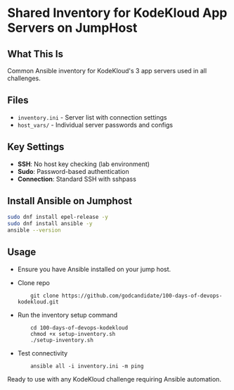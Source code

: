 # Shared Inventory for KodeKloud App Servers on JumpHost

## What This Is

Common Ansible inventory for KodeKloud's 3 app servers used in all challenges.

## Files

- `inventory.ini` - Server list with connection settings
- `host_vars/` - Individual server passwords and configs

## Key Settings

- **SSH**: No host key checking (lab environment)
- **Sudo**: Password-based authentication
- **Connection**: Standard SSH with sshpass

## Install Ansible on Jumphost
   ```bash
   sudo dnf install epel-release -y
   sudo dnf install ansible -y
   ansible --version
   ```
## Usage
- Ensure you have Ansible installed on your jump host.

- Clone repo
    ```
        git clone https://github.com/godcandidate/100-days-of-devops-kodekloud.git
    ```

- Run the inventory setup command
    ```
        cd 100-days-of-devops-kodekloud
        chmod +x setup-inventory.sh
        ./setup-inventory.sh
    ```

- Test connectivity
    ```
        ansible all -i inventory.ini -m ping
    ```


Ready to use with any KodeKloud challenge requiring Ansible automation.